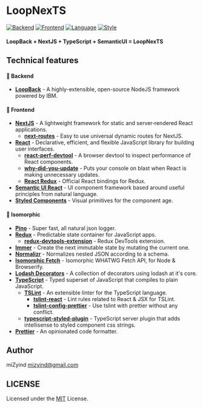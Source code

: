 # LoopNexTS

[![Backend](https://img.shields.io/badge/Backend-LoopBack%204-orange.svg?style=flat-square)](https://loopback.io)
[![Frontend](https://img.shields.io/badge/Frontend-NextJS%208-008BB8.svg?style=flat-square)](https://nextjs.org)
[![Language](https://img.shields.io/badge/Language-TypeScript-blue.svg?style=flat-square)](https://www.typescriptlang.org)
[![Style](https://img.shields.io/badge/Style-Semantic_UI-yellowgreen.svg?style=flat-square)](https://semantic-ui.com)

#### LoopBack + NextJS + TypeScript + SemanticUI = LoopNexTS

## Technical features

#### 🌆 Backend

- **[LoopBack](https://loopback.io)** - A highly-extensible, open-source NodeJS framework powered by IBM.

#### 🌁 Frontend

- **[NextJS](https://nextjs.org)** - A lightweight framework for static and server‑rendered React applications.
  - **[next-routes](https://github.com/fridays/next-routes)** - Easy to use universal dynamic routes for NextJS.
- **[React](https://reactjs.org)** - Declarative, efficient, and flexible JavaScript library for building user interfaces.
  - **[react-perf-devtool](https://github.com/nitin42/react-perf-devtool)** - A browser devtool to inspect performance of React components.
  - **[why-did-you-update](https://github.com/maicki/why-did-you-update)** - Puts your console on blast when React is making unnecessary updates.
  - **[React Redux](https://github.com/reactjs/react-redux)** - Official React bindings for Redux.
- **[Semantic UI React](https://react.semantic-ui.com)** - UI component framework based around useful principles from natural language.
- **[Styled Components](https://www.styled-components.com)** - Visual primitives for the component age.

#### 🌌 Isomorphic

- **[Pino](https://getpino.io)** - Super fast, all natural json logger.
- **[Redux](https://github.com/reactjs/redux)** - Predictable state container for JavaScript apps.
  - **[redux-devtools-extension](https://github.com/zalmoxisus/redux-devtools-extension)** - Redux DevTools extension.
- **[Immer](https://github.com/mweststrate/immer)** - Create the next immutable state by mutating the current one.
- **[Normalizr](https://github.com/paularmstrong/normalizr)** - Normalizes nested JSON according to a schema.
- **[Isomorphic Fetch](https://github.com/matthew-andrews/isomorphic-fetch)** - Isomorphic WHATWG Fetch API, for Node & Browserify.
- **[Lodash Decorators](https://steelsojka.github.io/lodash-decorators)** - A collection of decorators using lodash at it's core.
- **[TypeScript](https://www.typescriptlang.org)** - Typed superset of JavaScript that compiles to plain JavaScript.
  - **[TSLint](https://palantir.github.io/tslint)** - An extensible linter for the TypeScript language.
    - **[tslint-react](https://github.com/palantir/tslint-react)** - Lint rules related to React & JSX for TSLint.
    - **[tslint-config-prettier](https://github.com/prettier/tslint-config-prettier)** - Use tslint with prettier without any conflict.
  - **[typescript-styled-plugin](https://github.com/Microsoft/typescript-styled-plugin)** - TypeScript server plugin that adds intellisense to styled component css strings.
- **[Prettier](https://prettier.io)** - An opinionated code formatter.

## Author

miZyind <mizyind@gmail.com>

## LICENSE

Licensed under the [MIT](LICENSE) License.
